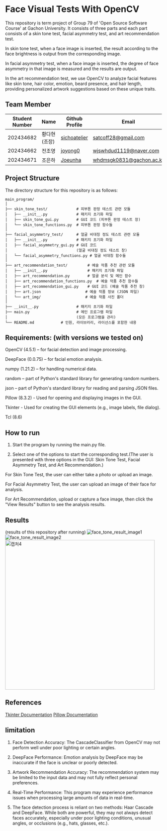 # Face Visual Tests With OpenCV
This repository is term project of Group 79 of 'Open Source Software Course' at Gachon University. It consists of three parts and each part consists of a skin tone test, facial asymmetry test, and art recommendation test.

In skin tone test, when a face image is inserted, the result according to the face brightness is output from the corresponding image.

In facial asymmetry test, when a face image is inserted, the degree of face asymmetry in that image is measured and the results are output.

In the art recommendation test, we use OpenCV to analyze facial features like skin tone, hair color, emotion, beard presence, and hair length, providing personalized artwork suggestions based on these unique traits.

## Team Member
|Student Number|Name|Github Profile|Email|
|--------------|----|--------------|-----|
|202434682|황다현(조장)|[sichoatelier](https://github.com/sichoatelier)|satcoff28@gmail.com|
|202434662|전조영|[joyong0](https://github.com/joyong0)|wjswhdud1119@naver.com|
|202434671|조은하|[Joeunha](https://github.com/Joeunha)|whdmsgk0831@gachon.ac.kr|


## Project Structure
The directory structure for this repository is as follows:
```
main_program/
│
├── skin_tone_test/             # 피부톤 판정 테스트 관련 모듈
│   ├── __init__.py             # 패키지 초기화 파일
│   ├── skin_tone_gui.py        # GUI 코드 (피부톤 판정 테스트 창)
│   └── skin_tone_functions.py  # 피부톤 판정 함수들
│
├── facial_asymmetry_test/      # 얼굴 비대칭 정도 테스트 관련 모듈
│   ├── __init__.py             # 패키지 초기화 파일
│   ├── facial_asymmetry_gui.py # GUI 코드 
│                               (얼굴 비대칭 정도 테스트 창)
│   └── facial_asymmetry_functions.py # 얼굴 비대칭 함수들
│
├── art_recommendation_test/         # 예술 작품 추천 관련 모듈
│   ├── __init__.py                  # 패키지 초기화 파일
│   ├── art_recommendation.py        # 얼굴 분석 및 메인 함수
│   ├── art_recommendation_functions.py  # 예술 작품 추천 함수들
│   ├── art_recommendation_gui.py    # GUI 코드 (예술 작품 추천 창)
│   ├── art.json                    # 예술 작품 정보 (JSON 파일)
│   └── art_img/                    # 예술 작품 사진 폴더
│
├── __init__.py                 # 패키지 초기화 파일
├── main.py                     # 메인 프로그램 파일 
│                               (모든 프로그램을 관리)
└── README.md            # 인원, 라이브러리, 라이선스를 포함한 내용
```


## Requirements: (with versions we tested on)
OpenCV (4.5.1) – for facial detection and image processing.

DeepFace (0.0.75) – for facial emotion analysis.

numpy (1.21.2) – for handling numerical data.

random – part of Python's standard library for generating random numbers.

json – part of Python's standard library for reading and parsing JSON files.

Pillow (8.3.2) - Used for opening and displaying images in the GUI.

Tkinter - Used for creating the GUI elements (e.g., image labels, file dialog).

Tcl (8.6)

## How to run
1. Start the program by running the main.py file.

2. Select one of the options to start the corresponding test.(The user is presented with three options in the GUI: Skin Tone Test, Facial Asymmetry Test, and Art Recommendation.)

For Skin Tone Test, the user can either take a photo or upload an image.

For Facial Asymmetry Test, the user can upload an image of their face for analysis.

For Art Recommendation, upload or capture a face image, then click the "View Results" button to see the analysis results.
## Results
(results of this repository after running)
![face_tone_result_image1](https://github.com/user-attachments/assets/a5843962-7063-441f-9184-b600f99dd4f9)
![face_tone_result_image2](https://github.com/user-attachments/assets/ab1db491-9687-4a2d-bfc0-c137ec2b41f4)
<img width="481" alt="캡처4" src="https://github.com/user-attachments/assets/029afe85-9beb-436c-9828-2837ab0374d5" />

## References
[Tkinter Documentation](https://docs.python.org/3/library/tkinter.html)
[Pillow Documentation](https://pillow.readthedocs.io/en/stable/)

## limitation
1. Face Detection Accuracy: The CascadeClassifier from OpenCV may not perform well under poor lighting or certain angles.

2. DeepFace Performance: Emotion analysis by DeepFace may be inaccurate if the face is unclear or poorly detected.

3. Artwork Recommendation Accuracy: The recommendation system may be limited to the input data and may not fully reflect personal preferences.

4. Real-Time Performance: This program may experience performance issues when processing large amounts of data in real-time.

5. The face detection process is reliant on two methods: Haar Cascade and DeepFace. While both are powerful, they may not always detect faces accurately, especially under poor lighting conditions, unusual angles, or occlusions (e.g., hats, glasses, etc.).
